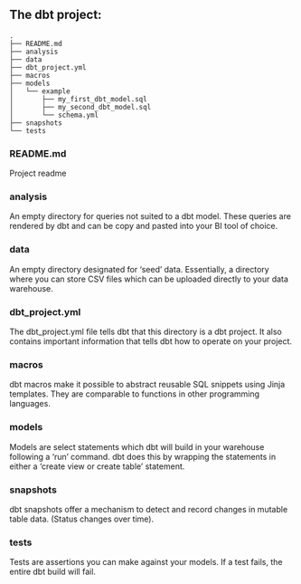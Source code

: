 ## The dbt project:
```
.
├── README.md
├── analysis
├── data
├── dbt_project.yml
├── macros
├── models
│   └── example
│       ├── my_first_dbt_model.sql
│       ├── my_second_dbt_model.sql
│       └── schema.yml
├── snapshots
└── tests
```

### README.md
Project readme
### analysis
An empty directory for queries not suited to a dbt model. These queries are rendered by dbt and can be copy and pasted into your BI tool of choice.

### data
An empty directory designated for ‘seed’ data. Essentially, a directory where you can store CSV files which can be uploaded directly to your data warehouse.

### dbt_project.yml
The dbt_project.yml file tells dbt that this directory is a dbt project. It also contains important information that tells dbt how to operate on your project.
### macros
dbt macros make it possible to abstract reusable SQL snippets using Jinja templates. They are comparable to functions in other programming languages.
### models
Models are select statements which dbt will build in your warehouse following a ‘run’ command. dbt does this by wrapping the statements in either a ‘create view or create table’ statement.  
### snapshots
dbt snapshots offer a mechanism to detect and record changes in mutable table data. (Status changes over time).
### tests
Tests are assertions you can make against your models. If a test fails, the entire dbt build will fail.